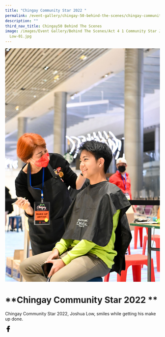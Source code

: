 ```yaml
---
title: "Chingay Community Star 2022 "
permalink: /event-gallery/chingay-50-behind-the-scenes/chingay-community-star-2022/
description: ""
third_nav_title: Chingay50 Behind The Scenes
image: /images/Event Gallery/Behind The Scenes/Act 4 1 Community Star Joshua
  Low-01.jpg
---
```


![Chingay Community Star 2022 ](/images/Event%20Gallery/Behind%20The%20Scenes/Act%204%201%20Community%20Star%20Joshua%20Low-01.jpg)

# **Chingay Community Star 2022 **

Chingay Community Star 2022, Joshua Low, smiles while getting his make up done.

<a href="http://www.facebook.com/sharer.php?u=http://www.chingay.gov.sg/image/event-gallery/chingay-community-star-2022" style="float:left;">
	<img src="/images/facebook.png" style="width:auto;height:20px;">
</a>
